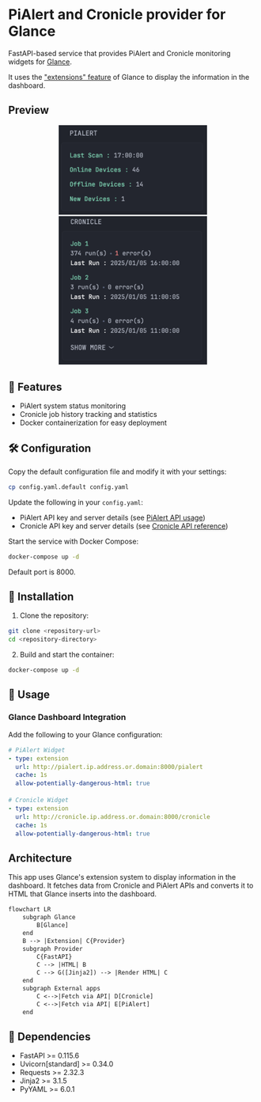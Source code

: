 # PiAlert and Cronicle provider for Glance

FastAPI-based service that provides PiAlert and Cronicle monitoring widgets for [Glance](https://github.com/glanceapp/glance).

It uses the ["extensions" feature](https://github.com/glance-hub/glance/blob/main/docs/extensions.md) of Glance to display the information in the dashboard.

## Preview

<p align="center">  
    <img src="assets/screenshot-pialert.png" width="300"> <img src="assets/screenshot-cronicle.png" width="300">
</p>

## 🚀 Features

- PiAlert system status monitoring
- Cronicle job history tracking and statistics
- Docker containerization for easy deployment


## 🛠️ Configuration

Copy the default configuration file and modify it with your settings:

```bash
cp config.yaml.default config.yaml
```

Update the following in your `config.yaml`:
- PiAlert API key and server details (see [PiAlert API usage](https://github.com/leiweibau/Pi.Alert/blob/main/docs/API-USAGE.md))
- Cronicle API key and server details (see [Cronicle API reference](https://github.com/jhuckaby/Cronicle/blob/master/docs/APIReference.md#api-keys))

Start the service with Docker Compose:

```bash
docker-compose up -d
```

Default port is 8000.

## 🚀 Installation

1. Clone the repository:
```bash
git clone <repository-url>
cd <repository-directory>
```

2. Build and start the container:
```bash
docker-compose up -d
```

## 🔧 Usage

### Glance Dashboard Integration

Add the following to your Glance configuration:

```yaml
# PiAlert Widget
- type: extension
  url: http://pialert.ip.address.or.domain:8000/pialert
  cache: 1s
  allow-potentially-dangerous-html: true

# Cronicle Widget
- type: extension
  url: http://cronicle.ip.address.or.domain:8000/cronicle
  cache: 1s
  allow-potentially-dangerous-html: true
```

## Architecture

This app uses Glance's extension system to display information in the dashboard. It fetches data from Cronicle and PiAlert APIs and converts it to HTML that Glance inserts into the dashboard.

```mermaid
flowchart LR
    subgraph Glance
        B[Glance] 
    end
    B --> |Extension| C{Provider} 
    subgraph Provider
        C{FastAPI}
        C --> |HTML| B
        C --> G([Jinja2]) --> |Render HTML| C 
    end
    subgraph External apps  
        C <-->|Fetch via API| D[Cronicle]
        C <-->|Fetch via API| E[PiAlert]
    end
```

## 📝 Dependencies

- FastAPI >= 0.115.6
- Uvicorn[standard] >= 0.34.0
- Requests >= 2.32.3
- Jinja2 >= 3.1.5
- PyYAML >= 6.0.1
